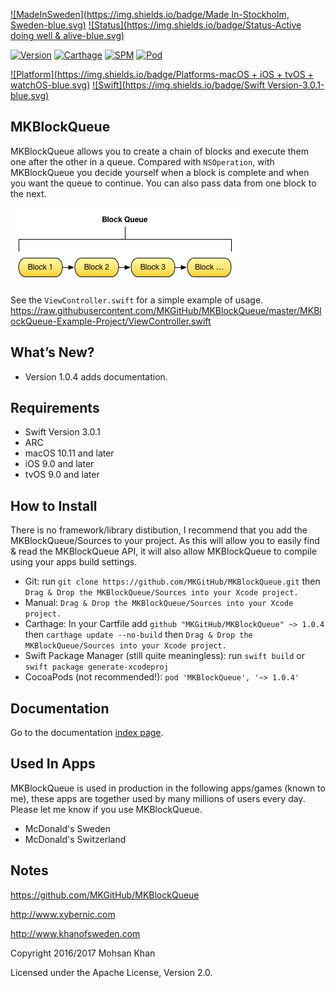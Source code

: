 [![MadeInSweden](https://img.shields.io/badge/Made In-Stockholm, Sweden-blue.svg)](https://en.wikipedia.org/wiki/Stockholm)
[![Status](https://img.shields.io/badge/Status-Active doing well & alive-blue.svg)](https://github.com/MKGitHub/MKBlockQueue)

[![Version](https://img.shields.io/badge/Version-1.0.4-blue.svg)](https://github.com/MKGitHub/MKBlockQueue)
[![Carthage](https://img.shields.io/badge/carthage-1.0.4-blue.svg)](https://github.com/MKGitHub/MKBlockQueue)
[![SPM](https://img.shields.io/badge/SPM-1.0.4-blue.svg)](https://github.com/MKGitHub/MKBlockQueue)
[![Pod](https://img.shields.io/badge/pod-1.0.4-blue.svg)](https://github.com/MKGitHub/MKBlockQueue)

[![Platform](https://img.shields.io/badge/Platforms-macOS + iOS + tvOS + watchOS-blue.svg)](https://github.com/MKGitHub/MKBlockQueue)
[![Swift](https://img.shields.io/badge/Swift Version-3.0.1-blue.svg)](https://github.com/MKGitHub/MKBlockQueue)


MKBlockQueue
------
MKBlockQueue allows you to create a chain of blocks and execute them one after the other in a queue. Compared with `NSOperation`, with MKBlockQueue you decide yourself when a block is complete and when you want the queue to continue. You can also pass data from one block to the next.

![Image of MKBlockQueue](https://github.com/MKGitHub/MKBlockQueue/blob/master/MKBlockQueue.png)

See the `ViewController.swift` for a simple example of usage.
https://raw.githubusercontent.com/MKGitHub/MKBlockQueue/master/MKBlockQueue-Example-Project/ViewController.swift


What’s New?
------
* Version 1.0.4 adds documentation.


Requirements
------
* Swift Version 3.0.1
* ARC
* macOS 10.11 and later
* iOS 9.0 and later
* tvOS 9.0 and later


How to Install
------
There is no framework/library distibution, I recommend that you add the MKBlockQueue/Sources to your project. As this will allow you to easily find & read the MKBlockQueue API, it will also allow MKBlockQueue to compile using your apps build settings. 
* Git: run `git clone https://github.com/MKGitHub/MKBlockQueue.git` then `Drag & Drop the MKBlockQueue/Sources into your Xcode project.`
* Manual: `Drag & Drop the MKBlockQueue/Sources into your Xcode project.`
* Carthage: In your Cartfile add `github "MKGitHub/MKBlockQueue" ~> 1.0.4` then `carthage update --no-build` then `Drag & Drop the MKBlockQueue/Sources into your Xcode project.`
* Swift Package Manager (still quite meaningless): run `swift build` or `swift package generate-xcodeproj`
* CocoaPods (not recommended!): `pod 'MKBlockQueue', '~> 1.0.4'`


Documentation
------
Go to the documentation [index page](http://htmlpreview.github.io/?https://raw.githubusercontent.com/MKGitHub/MKBlockQueue/master/docs/index.html).


Used In Apps
------
MKBlockQueue is used in production in the following apps/games (known to me), these apps are together used by many millions of users every day. Please let me know if you use MKBlockQueue.

* McDonald's Sweden
* McDonald's Switzerland


Notes
------
   https://github.com/MKGitHub/MKBlockQueue

   http://www.xybernic.com

   http://www.khanofsweden.com

   Copyright 2016/2017 Mohsan Khan

   Licensed under the Apache License, Version 2.0.

